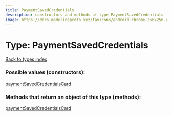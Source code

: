 ```yaml
---
title: PaymentSavedCredentials
description: constructors and methods of type PaymentSavedCredentials
image: https://docs.madelineproto.xyz/favicons/android-chrome-256x256.png
---
```

# Type: PaymentSavedCredentials
[Back to types index](index.md)



### Possible values (constructors):

[paymentSavedCredentialsCard](../constructors/paymentSavedCredentialsCard.md)  



### Methods that return an object of this type (methods):



[paymentSavedCredentialsCard](../constructors/paymentSavedCredentialsCard.md)  

